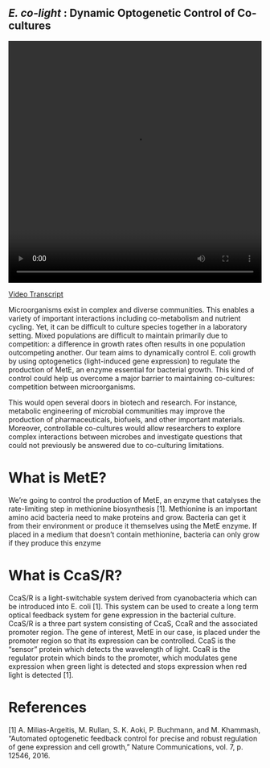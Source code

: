 ## _E. co-light_ : Dynamic Optogenetic Control of Co-cultures

<video width="100%" height="480" controls>
<source src="http://2018.igem.org/wiki/images/e/e4/T--Waterloo--IntroVideo.mp4" type="video/mp4">
</video>

[Video Transcript](http://2018.igem.org/wiki/images/b/b5/T--Waterloo--IntroTranscript.pdf)

Microorganisms exist in complex and diverse communities. This enables a variety of important interactions including co-metabolism and nutrient cycling. Yet, it can be difficult to culture species together in a laboratory setting. Mixed populations are difficult to maintain primarily due to competition: a difference in growth rates often results in one population outcompeting another. Our team aims to dynamically control E. coli growth by using optogenetics (light-induced gene expression) to regulate the production of MetE, an enzyme essential for bacterial growth. This kind of control could help us overcome a major barrier to maintaining co-cultures: competition between microorganisms.  

This would open several doors in biotech and research. For instance, metabolic engineering of microbial communities may improve the production of pharmaceuticals, biofuels, and other important materials. Moreover, controllable co-cultures would allow researchers to explore complex interactions between microbes and investigate questions that could not previously be answered due to co-culturing limitations.


# What is MetE?
We’re going to control the production of MetE,  an enzyme that catalyses the rate-limiting step in methionine biosynthesis [1]. Methionine is an important amino acid bacteria need to make proteins and grow. Bacteria can get it from their environment or produce it themselves using the MetE enzyme. If placed in a medium that doesn’t contain methionine, bacteria can only grow if they produce this enzyme 

# What is CcaS/R? 
CcaS/R is a light-switchable system derived from cyanobacteria which can be introduced into E. coli [1]. This system can be used to create a long term optical feedback system for gene expression in the bacterial culture. CcaS/R is a three part system consisting of CcaS, CcaR and the associated promoter region. The gene of interest, MetE in our case, is placed under the promoter region so that its expression can be controlled. CcaS is the “sensor” protein which detects the wavelength of light. CcaR is the regulator protein which binds to the promoter, which modulates gene expression when green light is detected and stops expression when red light is detected [1].

# References 
[1] A. Milias-Argeitis, M. Rullan, S. K. Aoki, P. Buchmann, and M. Khammash, “Automated optogenetic feedback control for precise and robust regulation of gene expression and cell growth,” Nature Communications, vol. 7, p. 12546, 2016.
